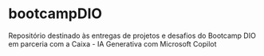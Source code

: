 # bootcampDIO
Repositório destinado às entregas de projetos e desafios do Bootcamp DIO em parceria com a Caixa - IA Generativa com Microsoft Copilot
